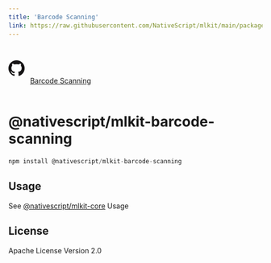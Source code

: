 ```yaml
---
title: 'Barcode Scanning'
link: https://raw.githubusercontent.com/NativeScript/mlkit/main/packages/mlkit-barcode-scanning/README.md
---
```


<div style="width: 100%; padding: 1.2em 0em">
	<img alt="github logo" src="../assets/images/github/GitHub-Mark-32px.png" style="display: inline; margin: 1em 0.5em 1em 0em">
	<a href="https://github.com/NativeScript/mlkit/tree/main/packages/mlkit-barcode-scanning" target="_blank" noopener>Barcode Scanning</a>
</div>

# @nativescript/mlkit-barcode-scanning

```javascript
npm install @nativescript/mlkit-barcode-scanning
```

## Usage

See [@nativescript/mlkit-core](/packages/mlkit-core/README.md) Usage

## License

Apache License Version 2.0
